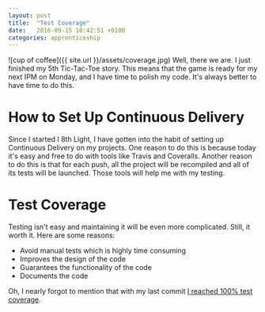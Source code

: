 ```yaml
---
layout: post
title:  "Test Coverage"
date:   2016-09-15 10:42:51 +0100
categories: apprenticeship
---
```


![cup of coffee]({{ site.url }}/assets/coverage.jpg)
Well, there we are. I just finished my 5th Tic-Tac-Toe story. This means that the game
is ready for my next IPM on Monday, and I have time to polish my code. It's always better
to have time to do this.

# How to Set Up Continuous Delivery
Since I started I 8th Light, I have gotten into the habit of setting up Continuous Delivery on my projects.
One reason to do this is because today it's easy and free to do with tools like Travis and Coveralls.
Another reason to do this is that for each push, all the project will be recompiled and all of its tests will be launched.
Those tools will help me with my testing.

# Test Coverage
Testing isn't easy and maintaining it will be even more complicated. Still, it worth it.
Here are some reasons:

- Avoid manual tests which is highly time consuming
- Improves the design of the code
- Guarantees the functionality of the code
- Documents the code

Oh, I nearly forgot to mention that with my last commit [I reached 100% test coverage](https://coveralls.io/github/fabientownsend/tic-tac-toe?branch=master).

